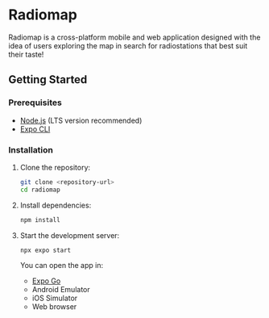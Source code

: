 # Radiomap

Radiomap is a cross-platform mobile and web application designed with the idea of users exploring the map in search for radiostations that best suit their taste!

## Getting Started

### Prerequisites

- [Node.js](https://nodejs.org/) (LTS version recommended)
- [Expo CLI](https://docs.expo.dev/get-started/installation/)

### Installation

1. Clone the repository:

   ```bash
   git clone <repository-url>
   cd radiomap
   ```

2. Install dependencies:

   ```bash
   npm install
   ```

3. Start the development server:

   ```bash
   npx expo start
   ```

   You can open the app in:
   - [Expo Go](https://expo.dev/go)
   - Android Emulator
   - iOS Simulator
   - Web browser
